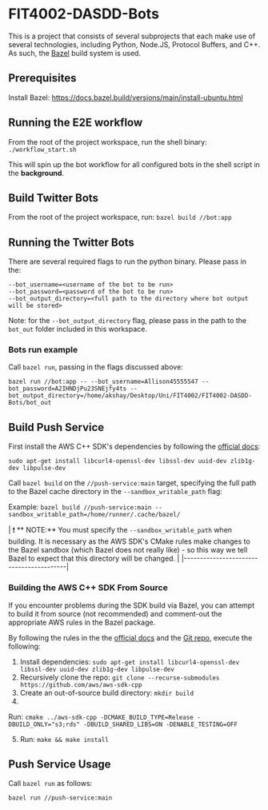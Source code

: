 # FIT4002-DASDD-Bots

This is a project that consists of several subprojects that each make use of several technologies, including Python,
Node.JS, Protocol Buffers, and C++. As such, the [Bazel](https://bazel.build/) build system is used.

## Prerequisites

Install Bazel: https://docs.bazel.build/versions/main/install-ubuntu.html

## Running the E2E workflow

From the root of the project workspace, run the shell binary:
`./workflow_start.sh`

This will spin up the bot workflow for all configured bots in the shell script in the **background**.

## Build Twitter Bots

From the root of the project workspace, run: `bazel build //bot:app`

## Running the Twitter Bots

There are several required flags to run the python binary. Please pass in the:

```
--bot_username=<username of the bot to be run>
--bot_password=<password of the bot to be run>
--bot_output_directory=<full path to the directory where bot output will be stored>
```

Note: for the `--bot_output_directory` flag, please pass in the path to the `bot_out` folder included in this workspace.

### Bots run example

Call `bazel run`, passing in the flags discussed above:

`bazel run //bot:app -- --bot_username=Allison45555547 --bot_password=A2IHNDjPu23SNEjfy4ts --bot_output_directory=/home/akshay/Desktop/Uni/FIT4002/FIT4002-DASDD-Bots/bot_out`

## Build Push Service

First install the AWS C++ SDK's dependencies by following
the [official docs](https://docs.aws.amazon.com/sdk-for-cpp/v1/developer-guide/setup-linux.html):

`sudo apt-get install libcurl4-openssl-dev libssl-dev uuid-dev zlib1g-dev libpulse-dev`

Call `bazel build` on the `//push-service:main` target, specifying the full path to the Bazel cache directory in
the `--sandbox_writable_path` flag:

Example: `bazel build //push-service:main --sandbox_writable_path=/home/runner/.cache/bazel/`

| :exclamation: **
NOTE:** You must specify the `--sandbox_writable_path` when building. It is necessary as the AWS SDK's CMake rules make
changes to the Bazel sandbox (which Bazel does not really like) - so this way we tell Bazel to expect that this
directory will be changed. | |-----------------------------------------|

### Building the AWS C++ SDK From Source

If you encounter problems during the SDK build via Bazel, you can attempt to build it from source (not recommended) and
comment-out the appropriate AWS rules in the Bazel package.

By following the rules in the
the [official docs](https://docs.aws.amazon.com/sdk-for-cpp/v1/developer-guide/setup-linux.html) and
the [Git repo](https://github.com/aws/aws-sdk-cpp), execute the following:

1. Install dependencies: `sudo apt-get install libcurl4-openssl-dev libssl-dev uuid-dev zlib1g-dev libpulse-dev`
2. Recursively clone the repo: `git clone --recurse-submodules https://github.com/aws/aws-sdk-cpp`
3. Create an out-of-source build directory: `mkdir build`
4.

Run: `cmake ../aws-sdk-cpp -DCMAKE_BUILD_TYPE=Release -DBUILD_ONLY="s3;rds" -DBUILD_SHARED_LIBS=ON -DENABLE_TESTING=OFF`

5. Run: `make && make install`

## Push Service Usage

Call `bazel run` as follows:

`bazel run //push-service:main`
